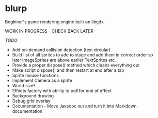 # blurp
Beginner's game rendering engine built on libgdx

WORK IN PROGRESS - CHECK BACK LATER

*TODO*
* Add on-demand collision detection (text circular)
* Build list of all sprites to add to stage and add them in correct order so later ImageSprites are above earlier TextSprites etc.
* Provide a proper dispose() method which cleans everything out
* Make script dispose() and then restart at end after a tap
* Sprite mouse functions
* Implement Camera as a sprite
* World size?
* Effects factory with ability to poll for end of effect
* Background drawing
* Debug grid overlay
* Documentation - Move Javadoc out and turn it into Markdown documentation.



